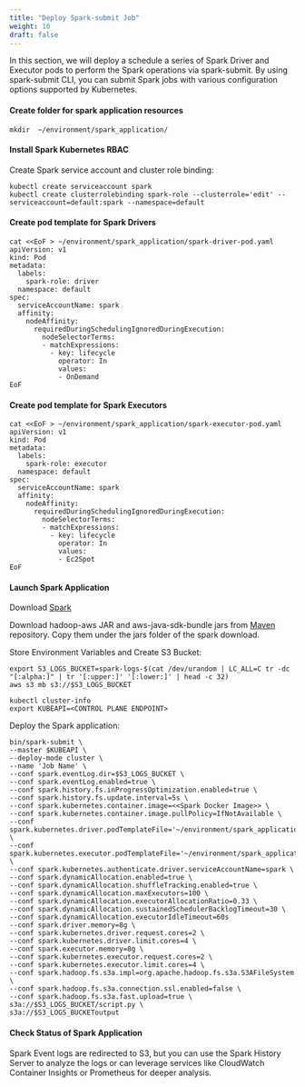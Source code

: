 ```yaml
---
title: "Deploy Spark-submit Job"
weight: 10
draft: false
---
```


In this section, we will deploy a schedule a series of Spark Driver and Executor pods to perform the Spark operations via spark-submit. By using spark-submit CLI, you can submit Spark jobs with various configuration options supported by Kubernetes.

#### Create folder for spark application resources

```
mkdir  ~/environment/spark_application/
```

#### Install Spark Kubernetes RBAC

Create Spark service account and cluster role binding:
```
kubectl create serviceaccount spark
kubectl create clusterrolebinding spark-role --clusterrole='edit' --serviceaccount=default:spark --namespace=default
```

#### Create pod template for Spark Drivers
```
cat <<EoF > ~/environment/spark_application/spark-driver-pod.yaml
apiVersion: v1
kind: Pod
metadata:
  labels: 
    spark-role: driver
  namespace: default
spec:
  serviceAccountName: spark
  affinity:
    nodeAffinity:
      requiredDuringSchedulingIgnoredDuringExecution:
        nodeSelectorTerms:
        - matchExpressions:
          - key: lifecycle
            operator: In
            values:
            - OnDemand
EoF
```

#### Create pod template for Spark Executors
```
cat <<EoF > ~/environment/spark_application/spark-executor-pod.yaml
apiVersion: v1
kind: Pod
metadata:
  labels: 
    spark-role: executor
  namespace: default
spec:
  serviceAccountName: spark
  affinity:
    nodeAffinity:
      requiredDuringSchedulingIgnoredDuringExecution:
        nodeSelectorTerms:
        - matchExpressions:
          - key: lifecycle
            operator: In
            values:
            - Ec2Spot
EoF
```

#### Launch Spark Application
Download [Spark](https://spark.apache.org/downloads.html) 

Download hadoop-aws JAR and aws-java-sdk-bundle jars from [Maven](https://mvnrepository.com/) repository. Copy them under the jars folder of the spark download.

Store Environment Variables and Create S3 Bucket:
```
export S3_LOGS_BUCKET=spark-logs-$(cat /dev/urandom | LC_ALL=C tr -dc "[:alpha:]" | tr '[:upper:]' '[:lower:]' | head -c 32)
aws s3 mb s3://$S3_LOGS_BUCKET

kubectl cluster-info
export KUBEAPI=<CONTROL PLANE ENDPOINT>
```

Deploy the Spark application:
```
bin/spark-submit \
--master $KUBEAPI \
--deploy-mode cluster \
--name 'Job Name' \
--conf spark.eventLog.dir=$S3_LOGS_BUCKET \
--conf spark.eventLog.enabled=true \
--conf spark.history.fs.inProgressOptimization.enabled=true \
--conf spark.history.fs.update.interval=5s \
--conf spark.kubernetes.container.image=<<Spark Docker Image>> \
--conf spark.kubernetes.container.image.pullPolicy=IfNotAvailable \
--conf spark.kubernetes.driver.podTemplateFile='~/environment/spark_application/driver_pod_template.yaml' \
--conf spark.kubernetes.executor.podTemplateFile='~/environment/spark_application/executor_pod_template.yaml' \
--conf spark.kubernetes.authenticate.driver.serviceAccountName=spark \
--conf spark.dynamicAllocation.enabled=true \
--conf spark.dynamicAllocation.shuffleTracking.enabled=true \
--conf spark.dynamicAllocation.maxExecutors=100 \
--conf spark.dynamicAllocation.executorAllocationRatio=0.33 \
--conf spark.dynamicAllocation.sustainedSchedulerBacklogTimeout=30 \
--conf spark.dynamicAllocation.executorIdleTimeout=60s
--conf spark.driver.memory=8g \
--conf spark.kubernetes.driver.request.cores=2 \
--conf spark.kubernetes.driver.limit.cores=4 \
--conf spark.executor.memory=8g \
--conf spark.kubernetes.executor.request.cores=2 \
--conf spark.kubernetes.executor.limit.cores=4 \
--conf spark.hadoop.fs.s3a.impl=org.apache.hadoop.fs.s3a.S3AFileSystem \
--conf spark.hadoop.fs.s3a.connection.ssl.enabled=false \
--conf spark.hadoop.fs.s3a.fast.upload=true \
s3a://$S3_LOGS_BUCKET/script.py \
s3a://$S3_LOGS_BUCKEToutput
```

#### Check Status of Spark Application

Spark Event logs are redirected to S3, but you can use the Spark History Server to analyze the logs or can leverage services like CloudWatch Container Insights or Prometheus for deeper analysis.
